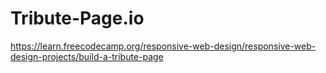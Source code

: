 # Tribute-Page.io
https://learn.freecodecamp.org/responsive-web-design/responsive-web-design-projects/build-a-tribute-page
